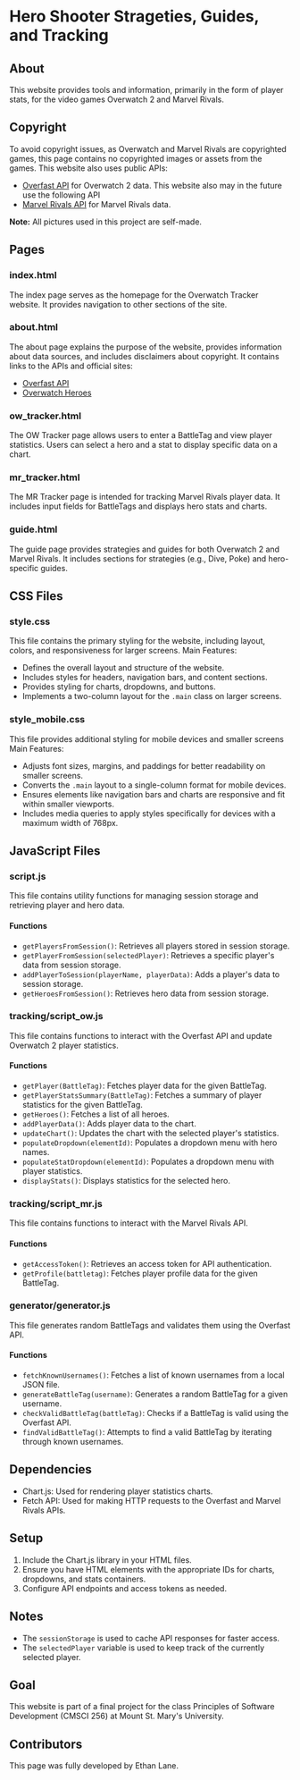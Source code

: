 # Hero Shooter Strageties, Guides, and Tracking

## About

This website provides tools and information, primarily in the form of player stats, for the video games Overwatch 2 and Marvel Rivals.

## Copyright

To avoid copyright issues, as Overwatch and Marvel Rivals are copyrighted games, this page contains no copyrighted images or assets from the games.
This website also uses public APIs:
- [Overfast API](https://overfast-api.tekrop.fr/) for Overwatch 2 data.
This website also may in the future use the following API
- [Marvel Rivals API](https://mrapi.org/) for Marvel Rivals data.

**Note:** All pictures used in this project are self-made.

## Pages

### index.html

The index page serves as the homepage for the Overwatch Tracker website. It provides navigation to other sections of the site.

### about.html

The about page explains the purpose of the website, provides information about data sources, and includes disclaimers about copyright. It contains links to the APIs and official sites:
- [Overfast API](https://overfast-api.tekrop.fr/)
- [Overwatch Heroes](https://overwatch.blizzard.com/en-us/heroes/)

### ow_tracker.html

The OW Tracker page allows users to enter a BattleTag and view player statistics. Users can select a hero and a stat to display specific data on a chart.

### mr_tracker.html

The MR Tracker page is intended for tracking Marvel Rivals player data. It includes input fields for BattleTags and displays hero stats and charts.

### guide.html

The guide page provides strategies and guides for both Overwatch 2 and Marvel Rivals. It includes sections for strategies (e.g., Dive, Poke) and hero-specific guides.

## CSS Files

### style.css

This file contains the primary styling for the website, including layout, colors, and responsiveness for larger screens. Main Features:
- Defines the overall layout and structure of the website.
- Includes styles for headers, navigation bars, and content sections.
- Provides styling for charts, dropdowns, and buttons.
- Implements a two-column layout for the `.main` class on larger screens.

### style_mobile.css

This file provides additional styling for mobile devices and smaller screens
Main Features:
- Adjusts font sizes, margins, and paddings for better readability on smaller screens.
- Converts the `.main` layout to a single-column format for mobile devices.
- Ensures elements like navigation bars and charts are responsive and fit within smaller viewports.
- Includes media queries to apply styles specifically for devices with a maximum width of 768px.

## JavaScript Files

### script.js

This file contains utility functions for managing session storage and retrieving player and hero data.

#### Functions

- `getPlayersFromSession()`: Retrieves all players stored in session storage.
- `getPlayerFromSession(selectedPlayer)`: Retrieves a specific player's data from session storage.
- `addPlayerToSession(playerName, playerData)`: Adds a player's data to session storage.
- `getHeroesFromSession()`: Retrieves hero data from session storage.

### tracking/script_ow.js

This file contains functions to interact with the Overfast API and update Overwatch 2 player statistics.

#### Functions

- `getPlayer(BattleTag)`: Fetches player data for the given BattleTag.
- `getPlayerStatsSummary(BattleTag)`: Fetches a summary of player statistics for the given BattleTag.
- `getHeroes()`: Fetches a list of all heroes.
- `addPlayerData()`: Adds player data to the chart.
- `updateChart()`: Updates the chart with the selected player's statistics.
- `populateDropdown(elementId)`: Populates a dropdown menu with hero names.
- `populateStatDropdown(elementId)`: Populates a dropdown menu with player statistics.
- `displayStats()`: Displays statistics for the selected hero.

### tracking/script_mr.js

This file contains functions to interact with the Marvel Rivals API.

#### Functions

- `getAccessToken()`: Retrieves an access token for API authentication.
- `getProfile(battletag)`: Fetches player profile data for the given BattleTag.

### generator/generator.js

This file generates random BattleTags and validates them using the Overfast API.

#### Functions

- `fetchKnownUsernames()`: Fetches a list of known usernames from a local JSON file.
- `generateBattleTag(username)`: Generates a random BattleTag for a given username.
- `checkValidBattleTag(battleTag)`: Checks if a BattleTag is valid using the Overfast API.
- `findValidBattleTag()`: Attempts to find a valid BattleTag by iterating through known usernames.

## Dependencies

- Chart.js: Used for rendering player statistics charts.
- Fetch API: Used for making HTTP requests to the Overfast and Marvel Rivals APIs.

## Setup

1. Include the Chart.js library in your HTML files.
2. Ensure you have HTML elements with the appropriate IDs for charts, dropdowns, and stats containers.
3. Configure API endpoints and access tokens as needed.

## Notes

- The `sessionStorage` is used to cache API responses for faster access.
- The `selectedPlayer` variable is used to keep track of the currently selected player.

## Goal

This website is part of a final project for the class Principles of Software Development (CMSCI 256) at Mount St. Mary's University.

## Contributors

This page was fully developed by Ethan Lane.